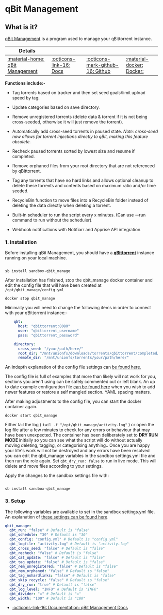 # qBit Management

## What is it?

[qBit Management](https://github.com/StuffAnThings/qbit_manage) is a program used to manage your qBittorrent instance.


| Details     |             |             |             |
|-------------|-------------|-------------|-------------|
| [:material-home: qBit Management ](https://github.com/StuffAnThings/qbit_manage) | [:octicons-link-16: Docs](https://github.com/StuffAnThings/qbit_manage/wiki) | [:octicons-mark-github-16: Github](https://github.com/StuffAnThings/qbit_manage) | [:material-docker: Docker: ](https://hotio.dev/containers/qbitmanage/) |


**Functions include:-**

  - Tag torrents based on tracker and then set seed goals/limit upload speed by tag.

  - Update categories based on save directory.

  - Remove unregistered torrents (delete data & torrent if it is not being cross-seeded, otherwise it will just remove the torrent).

  - Automatically add cross-seed torrents in paused state.
    *Note: cross-seed now allows for torrent injections directly to qBit, making this feature obsolete.*

  - Recheck paused torrents sorted by lowest size and resume if completed.

  - Remove orphaned files from your root directory that are not referenced by qBittorrent.

  - Tag any torrents that have no hard links and allows optional cleanup to delete these torrents and contents based on maximum ratio and/or time seeded.

  - RecycleBin function to move files into a RecycleBin folder instead of deleting the data directly when deleting a torrent.

  - Built-in scheduler to run the script every x minutes. (Can use --run command to run without the scheduler).

  - Webhook notifications with Notifiarr and Apprise API integration.


### 1. Installation

Before installing qBit Management, you should have a **[qBittorrent](/apps/qbittorrent)** instance running on your local machine.

``` shell

sb install sandbox-qbit_manage

```
After installation has finished, stop the qbit_manage docker container and edit the config file that will have been created at `/opt/qbit_manage/config.yml`

```shell
docker stop qbit_manage
```
Minimally you will need to change the following items in order to connect with your qBittorrent instance:-

```yaml
    qbt:
      host: "qbittorrent:8080"
      user: "qbittorrent_username"
      pass: "qbittorrent_password"

    directory:
      cross_seed: "/your/path/here/"
      root_dir: "/mnt/unionfs/downloads/torrents/qbittorrent/completed/"
      remote_dir: "/mnt/unionfs/torrents/your/path/here/"
```
An indepth explanation of the config file settings can [be found here.](https://github.com/StuffAnThings/qbit_manage/wiki/Config-Setup#config-file)

The config file is full of examples that more than likely will not work for you, sections you aren't using can be safely commented out or left blank. An up to date example configuration file [can be found here](https://github.com/StuffAnThings/qbit_manage/blob/master/config/config.yml.sample) when you wish to add newer features or restore a self mangled section. YAML spacing matters.

After making adjustments to the config file, you can start the docker container again.

```shell
docker start qbit_manage
```
Either tail the log ( `tail -f "/opt/qbit_manage/activity.log"` ) or open the log file after a few minutes to check for any errors or behaviour that may have been unexpected. The container has been deliberately set to **DRY RUN MODE** initially so you can see what the script will do without actually moving deleting, tagging, or categorising anything.. Once you are happy your life's work will not be destroyed and any errors have been resolved you can edit the qbit_manage variables in the sandbox settings.yml file and then run the role again. Set `qbt_dry_run: false` to run in live mode. This will delete and move files according to your settings.

Apply the changes to the sandbox settings file with:

``` shell

sb install sandbox-qbit_manage

```

### 3. Setup

The following variables are available to set in the sandbox settings.yml file. An explanation of [these settings can be found here](https://github.com/StuffAnThings/qbit_manage/wiki/Docker-Installation).

```yaml
qbit_manage:
  qbt_run: "false" # Default is "false"
  qbt_schedule: "30" # Default is "30"
  qbt_config: "config.yml" # Default is "config.yml"
  qbt_logfile: "activity.log" # Default is "activity.log"
  qbt_cross_seed: "false" # Default is "false"
  qbt_recheck: "false" # Default is "false"
  qbt_cat_update: "false" # Default is "false"
  qbt_tag_update: "false" # Default is "false"
  qbt_rem_unregistered: "false" # Default is "false"
  qbt_rem_orphaned: "false" # Default is "false"
  qbt_tag_nohardlinks: "false" # Default is "false"
  qbt_skip_recycle: "false" # Default is "false"
  qbt_dry_run: "true" # Default is "false"
  qbt_log_level: "INFO" # Default is "INFO"
  qbt_divider: "=" # Default is "="
  qbt_width: "100" # Default is "100"
```

- [:octicons-link-16: Documentation: qBit Management Docs](https://github.com/StuffAnThings/qbit_manage/wiki)
